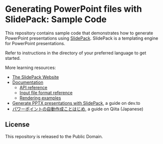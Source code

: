 # Generating PowerPoint files with SlidePack: Sample Code

This repository contains sample code that demonstrates how to generate PowerPoint presentations using [SlidePack](https://slidepack.io). SlidePack is a templating engine for PowerPoint presentations.

Refer to instructions in the directory of your preferred language to get started.

More learning resources:

* [The SlidePack Website](https://slidepack.io)
* [Documentation](https://docs.slidepack.io/)
    * [API reference](https://docs.slidepack.io/en/api-endpoints)
    * [Input file format reference](https://docs.slidepack.io/en/input-json)
    * [Rendering examples](https://docs.slidepack.io/en/examples)
* [Generate PPTX presentations with SlidePack](https://dev.to/merikonjatta/generate-pptx-presentations-with-slidepack-2olk), a guide on dev.to
* [パワーポイントの自動作成ことはじめ](https://qiita.com/kitar/items/10ea3103da7b60bdd182), a guide on Qiita (Japanese)

## License

This repository is released to the Public Domain.
